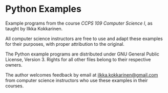 # Python Examples

Example programs from the course *CCPS 109 Computer Science I*, as taught by Ilkka Kokkarinen.

All computer science instructors are free to use and adapt these examples for their purposes, with proper attribution to the original.

The Python example programs are distributed under GNU General Public License, Version 3. Rights for all other files belong to their respective owners.

The author welcomes feedback by email at ilkka.kokkarinen@gmail.com from computer science instructors who use these examples in their courses.
